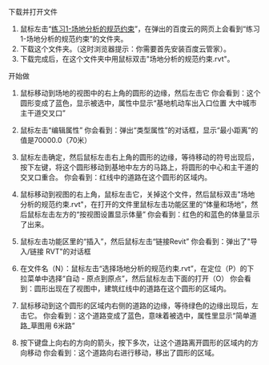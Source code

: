 下载并打开文件

1. 鼠标左击“[练习1-场地分析的规范约束](http://pan.baidu.com/s/1sk7lPoT)”，在弹出的百度云的网页上会看到“练习1-场地分析的规范约束”的文件夹。
2. 下载这个文件夹。（这时浏览器提示：你需要首先安装百度云管家）。
3. 下载完成后，在这个文件夹中用鼠标双击"场地分析的规范约束.rvt"。



开始做

1. 鼠标移动到场地的视图中的右上角的圆形的边缘，然后左击它
你会看到：这个圆形变成了蓝色，显示被选中，属性中显示“基地机动车出入口位置 大中城市主干道交叉口”

2. 鼠标左击“编辑属性”
你会看到：弹出“类型属性”的对话框，显示“最小距离”的值是70000.0（70米）

3. 鼠标左击确定，然后鼠标左击右上角的圆形的边缘，等待移动的符号出现后，按下左键，将这个圆形移动到基地中左方的马路上，将圆形的中心和主干道的交叉口重合。
你会看到：红线中的道路在这个圆形的区域内。

4. 鼠标移动到视图的右上角，鼠标左击它，关掉这个文件，然后鼠标双击"场地分析的规范约束.rvt"，在打开的文件里鼠标左击功能区里的“体量和场地”，然后鼠标左击左方的“按视图设置显示体量”
你会看到：红色的和蓝色的体量显示了出来。

5. 鼠标左击功能区里的“插入”，然后鼠标左击“链接Revit”
你会看到：弹出了"导入/链接 RVT"的对话框

6. 在文件名（N）：鼠标左击“选择场地分析的规范约束.rvt”，在定位（P）的下拉菜单中选择“自动 - 原点到原点”，然后鼠标左击下面的打开（O）
你会看到：圆形出现在了视图中，建筑红线中的道路在这个圆形的区域内。

7. 鼠标移动到这个圆形的区域内右侧的道路的边缘，等待绿色的边缘出现后，左击它。
你会看到：这个道路变成了蓝色，意味着被选中，属性里显示“简单道路_草图用 6米路”

8. 按下键盘上向右的方向的箭头，按下多次，让这个道路离开圆形的区域内的方向移动
你会看到：这个道路向右进行移动，移出了圆形的区域。

